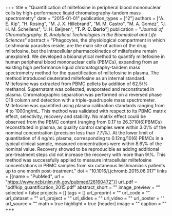 +++
title = "Quantification of miltefosine in peripheral blood mononuclear cells by high-performance liquid chromatography-tandem mass spectrometry"
date = "2015-01-01"
publication_types = ["2"]
authors = ["A. E. Kip", "H. Rosing", "M. J. X. Hillebrand", "M. M. Castro", "M. A. Gomez", "J. H. M. Schellens", "J. H. Beijnen", "**T. P. C. Dorlo**"]
publication = "_Journal of Chromatography. B, Analytical Technologies in the Biomedical and Life Sciences_"
abstract = "Phagocytes, the physiological compartment in which Leishmania parasites reside, are the main site of action of the drug miltefosine, but the intracellular pharmacokinetics of miltefosine remain unexplored. We developed a bioanalytical method to quantify miltefosine in human peripheral blood mononuclear cells (PBMCs), expanding from an existing high performance liquid chromatography-tandem mass spectrometry method for the quantification of miltefosine in plasma. The method introduced deuterated miltefosine as an internal standard. Miltefosine was extracted from PBMC pellets by addition of 62.5\\% methanol. Supernatant was collected, evaporated and reconstituted in plasma. Chromatographic separation was performed on a reversed phase C18 column and detection with a triple-quadrupole mass spectrometer. Miltefosine was quantified using plasma calibration standards ranging from 4 to 1000ng/mL. This method was validated with respect to its PBMC matrix effect, selectivity, recovery and stability. No matrix effect could be observed from the PBMC content (ranging from 0.17 to 26.3?10(6)PBMCs) reconstituted in plasma, as quality control samples were within 3.0\\% of the nominal concentration (precision less than 7.7\\%). At the lower limit of quantitation of 4 ng/mL plasma, corresponding to 0.12ng/10(6) PBMCs in a typical clinical sample, measured concentrations were within 8.6\\% of the nominal value. Recovery showed to be reproducible as adding additional pre-treatment steps did not increase the recovery with more than 9\\%. This method was successfully applied to measure intracellular miltefosine concentrations in PBMC samples from six cutaneous leishmaniasis patients up to one month post-treatment."
doi = "10.1016/j.jchromb.2015.06.017"
links = [{name = "PubMed", url = "https://www.ncbi.nlm.nih.gov/pubmed/26160472"}]
url_pdf = "pdf/kip_quantification_2015.pdf"
abstract_short = ""
image_preview = ""
selected = false
projects = []
tags = []
url_preprint = ""
url_code = ""
url_dataset = ""
url_project = ""
url_slides = ""
url_video = ""
url_poster = ""
url_source = ""
math = true
highlight = true
[header]
image = ""
caption = ""
+++
